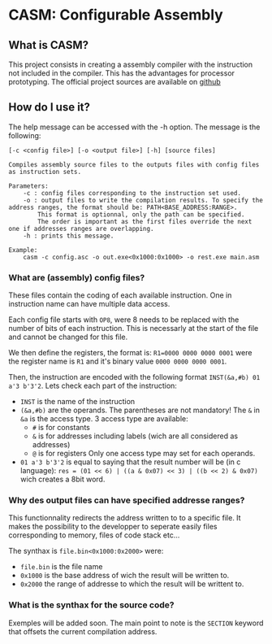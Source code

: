 # CASM: Configurable Assembly

## What is CASM?

This project consists in creating a assembly compiler with the instruction not included in the compiler. This has the advantages for processor prototyping. The official project sources are available on [github](https://github.com/Wcbn38/CASM)

## How do I use it?

The help message can be accessed with the -h option. The message is the following:

```text
[-c <config file>] [-o <output file>] [-h] [source files]

Compiles assembly source files to the outputs files with config files as instruction sets.

Parameters:
	-c : config files corresponding to the instruction set used.
	-o : output files to write the compilation results. To specify the address ranges, the format should be: PATH<BASE_ADDRESS:RANGE>. 
		This format is optionnal, only the path can be specified. 
		The order is important as the first files override the next one if addresses ranges are overlapping.
	-h : prints this message.

Example:
	casm -c config.asc -o out.exe<0x1000:0x1000> -o rest.exe main.asm
```

### What are (assembly) config files?

These files contain the coding of each available instruction. One in instruction name can have multiple data access.

Each config file starts with `OP8`, were 8 needs to be replaced with the number of bits of each instruction. This is necessarly at the start of the file and cannot be changed for this file.

We then define the registers, the format is: `R1=0000 0000 0000 0001` were the register name is `R1` and it's binary value `0000 0000 0000 0001`.

Then, the instruction are encoded with the following format `INST(&a,#b) 01 a'3 b'3'2`. Lets check each part of the instruction:
- `INST` is the name of the instruction
- `(&a,#b)` are the operands. The parentheses are not mandatory! The `&` in `&a` is the access type. 3 access type are available:
    - `#` is for constants
	- `&` is for addresses including labels (wich are all considered as addresses)
	- `@` is for registers
	Only one access type may set for each operands.
- `01 a'3 b'3'2` is equal to saying that the result number will be (in c language): `res = (01 << 6) | ((a & 0x07) << 3) | ((b << 2) & 0x07)` wich creates a 8bit word.

### Why des output files can have specified addresse ranges?

This functionnality redirects the address written to to a specific file. It makes the possibility to the developper to seperate easily files corresponding to memory, files of code stack etc...

The synthax is `file.bin<0x1000:0x2000>` were:
- `file.bin` is the file name
- `0x1000` is the base address of wich the result will be written to.
- `0x2000` the range of addresse to which the result will be writtent to.

### What is the synthax for the source code?

Exemples will be added soon. The main point to note is the `SECTION` keyword that offsets the current compilation address.